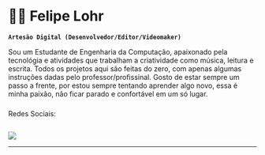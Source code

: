 # 🧑‍💻 Felipe Lohr

**`Artesão Digital (Desenvolvedor/Editor/Videomaker)`**

Sou um Estudante de Engenharia da Computação, apaixonado pela tecnológia e atividades que trabalham a criatividade como música, leitura e escrita. Todos os projetos aqui são feitas do zero, com apenas algumas instruções dadas pelo professor/profissinal. Gosto de estar sempre um passo a frente, por estou sempre tentando aprender algo novo, essa é minha paixão, não ficar parado e confortável em um só lugar. 

### 
<p>
<p align="left">
    Redes Sociais:
	<div>
        <div>
            <a href="https://www.instagram.com/akalohr/">
            <img alt="" src="img/instagram.png"> <p></a>
        </div>
    </div>
    <div>
        <div>
            <a href="https://www.linkedin.com/in/felipe-lohr-683329303/">
            <img src="img/linkedin.png"></a>
        </div>
    </div>
</p>

<hr>

###

